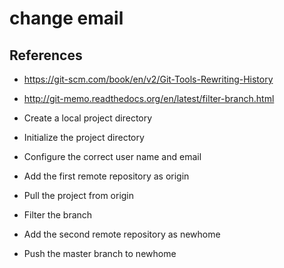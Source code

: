# change email

## References
* https://git-scm.com/book/en/v2/Git-Tools-Rewriting-History
* http://git-memo.readthedocs.org/en/latest/filter-branch.html

* Create a local project directory
* Initialize the project directory
* Configure the correct user name and email
* Add the first remote repository as origin
* Pull the project from origin
* Filter the branch
* Add the second remote repository as newhome
* Push the master branch to newhome

